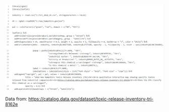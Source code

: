 ![code](https://github.com/erinhard/Leaflet-Webmapping/blob/master/code.JPG)

Data from: https://catalog.data.gov/dataset/toxic-release-inventory-tri-8162e
